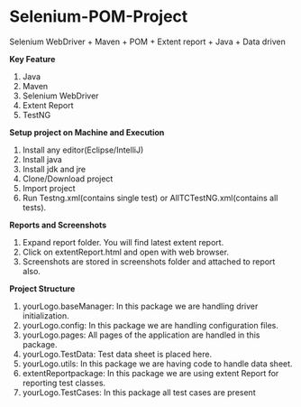 # Selenium-POM-Project
Selenium WebDriver + Maven + POM + Extent report + Java + Data driven

<b>Key Feature</b>
1. Java
2. Maven
3. Selenium WebDriver
4. Extent Report
5. TestNG


<b>Setup project on Machine and Execution</b>
1. Install any editor(Eclipse/IntelliJ)
2. Install java
3. Install jdk and jre
4. Clone/Download project
5. Import project
5. Run Testng.xml(contains single test) or AllTCTestNG.xml(contains all tests).

<b>Reports and Screenshots</b>

1. Expand report folder. You will find latest extent report.
2. Click on extentReport.html and open with web browser.
3. Screenshots are stored in screenshots folder and attached to report also.

<b>Project Structure</b>

1. yourLogo.baseManager: In this package we are handling driver initialization.
2. yourLogo.config: In this package we are handling configuration files.
3. yourLogo.pages: All pages of the application are handled in this package.
4. yourLogo.TestData: Test data sheet is placed here.
5. yourLogo.utils: In this package we are having code to handle data sheet.
6. extentReportpackage: In this package we are using extent Report for reporting test classes.
7. yourLogo.TestCases: In this package all test cases are present
